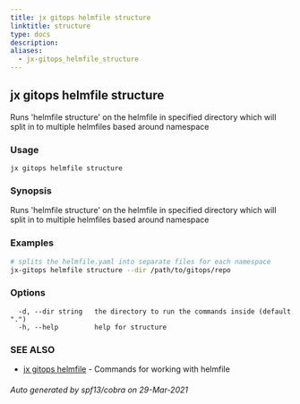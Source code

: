 ```yaml
---
title: jx gitops helmfile structure
linktitle: structure
type: docs
description: 
aliases:
  - jx-gitops_helmfile_structure
---
```


## jx gitops helmfile structure

Runs 'helmfile structure' on the helmfile in specified directory which will split in to multiple helmfiles based around namespace

### Usage

```
jx gitops helmfile structure
```

### Synopsis

Runs 'helmfile structure' on the helmfile in specified directory which will split in to multiple helmfiles based around namespace

### Examples

  ```bash
  # splits the helmfile.yaml into separate files for each namespace
  jx-gitops helmfile structure --dir /path/to/gitops/repo

  ```
### Options

```
  -d, --dir string   the directory to run the commands inside (default ".")
  -h, --help         help for structure
```

### SEE ALSO

* [jx gitops helmfile](..)	 - Commands for working with helmfile

###### Auto generated by spf13/cobra on 29-Mar-2021
